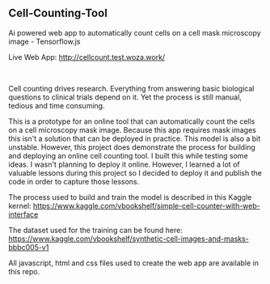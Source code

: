 ## Cell-Counting-Tool
Ai powered web app to automatically count cells on a cell mask microscopy image - Tensorflow.js
<br>

Live Web App: http://cellcount.test.woza.work/

<br>

Cell counting drives research. Everything from answering basic biological questions to clinical trials depend on it. Yet the process is still manual, tedious and time consuming. 

This is a prototype for an online tool that can automatically count the cells on a cell microscopy mask image. Because this app requires mask images this isn't a solution that can be deployed in practice. This model is also a bit unstable. However, this project does demonstrate the process for building and deploying an online cell counting tool. I built this while testing some ideas. I wasn't planning to deploy it online. However, I learned a lot of valuable lessons during this project so I decided to deploy it and publish the code in order to capture those lessons. 


The process used to build and train the model is described in this Kaggle kernel:
https://www.kaggle.com/vbookshelf/simple-cell-counter-with-web-interface

The dataset used for the training can be found here:<br>
https://www.kaggle.com/vbookshelf/synthetic-cell-images-and-masks-bbbc005-v1

All javascript, html and css files used to create the web app are available in this repo.
